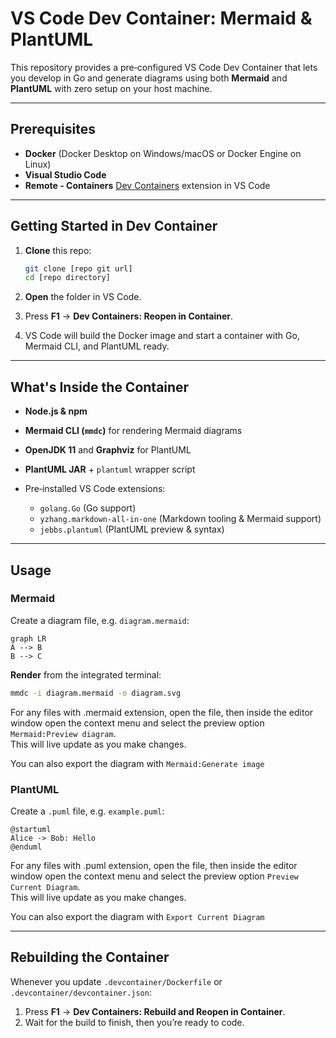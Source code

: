 # VS Code Dev Container: Mermaid & PlantUML

This repository provides a pre‑configured VS Code Dev Container that lets you develop in Go and generate diagrams using both **Mermaid** and **PlantUML** with zero setup on your host machine.

---

## Prerequisites

* **Docker** (Docker Desktop on Windows/macOS or Docker Engine on Linux)
* **Visual Studio Code**
* **Remote - Containers** [Dev Containers](https://marketplace.visualstudio.com/items?itemName=ms-vscode-remote.remote-containers) extension in VS Code

---

## Getting Started in Dev Container

1. **Clone** this repo:

   ```bash
   git clone [repo git url]
   cd [repo directory]
   ```
2. **Open** the folder in VS Code.
3. Press **F1** → **Dev Containers: Reopen in Container**.
4. VS Code will build the Docker image and start a container with Go, Mermaid CLI, and PlantUML ready.

---

## What's Inside the Container

* **Node.js & npm**
* **Mermaid CLI (`mmdc`)** for rendering Mermaid diagrams
* **OpenJDK 11** and **Graphviz** for PlantUML
* **PlantUML JAR** + `plantuml` wrapper script
* Pre‑installed VS Code extensions:

  * `golang.Go` (Go support)
  * `yzhang.markdown-all-in-one` (Markdown tooling & Mermaid support)
  * `jebbs.plantuml` (PlantUML preview & syntax)

---

## Usage

### Mermaid

Create a diagram file, e.g. `diagram.mermaid`:

```text
graph LR
A --> B
B --> C
```

**Render** from the integrated terminal:
```bash
mmdc -i diagram.mermaid -o diagram.svg
````

For any files with .mermaid extension, open the file, then inside the editor window open the context menu and select the preview option `Mermaid:Preview diagram`.  
This will live update as you make changes.

You can also export the diagram with `Mermaid:Generate image`


### PlantUML

Create a `.puml` file, e.g. `example.puml`:

   ```text
   @startuml
   Alice -> Bob: Hello
   @enduml
   ```

For any files with .puml extension, open the file, then inside the editor window open the context menu and select the preview option `Preview Current Diagram`.  
This will live update as you make changes.

You can also export the diagram with `Export Current Diagram`

---

## Rebuilding the Container

Whenever you update `.devcontainer/Dockerfile` or `.devcontainer/devcontainer.json`:

1. Press **F1** → **Dev Containers: Rebuild and Reopen in Container**.
2. Wait for the build to finish, then you’re ready to code.

